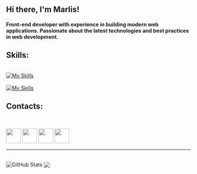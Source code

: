 ## Hi there, I'm Marlis!
#### Front-end developer with experience in building modern web applications. Passionate about the latest technologies and best practices in web development.

## Skills:
<br/>
<a href="https://learn.javascript.ru/">
    <img src="https://skillicons.dev/icons?i=html,css,sass,tailwind,mui,figma" alt="My Skills">
</a>
<br/>
<br/>  
<a href="https://ru.legacy.reactjs.org/">
    <img src="https://skillicons.dev/icons?i=js,ts,react,redux,nextjs,firebase,nodejs"  alt="My Skills">
</a>
<br/>

## Contacts:
<br/>

[<img src="https://cdn3.iconfinder.com/data/icons/social-media-black-white-2/512/BW_Twitter_glyph_svg-512.png" width="40px" height="40px">](https://twitter.com/Marlis78608473)
[<img src="https://cdn1.iconfinder.com/data/icons/social-media-2149/100/--09-512.png" width="40px" height="40px">](https://t.me/qqqqqI5)
[<img src="https://cdn4.iconfinder.com/data/icons/social-media-black-white-2/600/Instagram_glyph_svg-512.png" width="40px" height="40px">](https://www.instagram.com/m.erkinbekov_/)
[<img src="https://cdn3.iconfinder.com/data/icons/picons-social/57/11-linkedin-256.png" width="40px" height="40px">](www.linkedin.com/in/marlis-erkinbekov-737b73282)

<hr/>
<br/>
<div>
    <img align="center" alt="GitHub Stats" src="https://github-readme-stats.vercel.app/api?username=Marlis02&show_icons=true&hide_border=true" />
    <a href="https://github.com/anuraghazra/github-readme-stats">
        <img align="center" src="https://github-readme-stats.vercel.app/api/top-langs/?username=Marlis02&layout=compact" />
    </a>
</div>
<br/>







